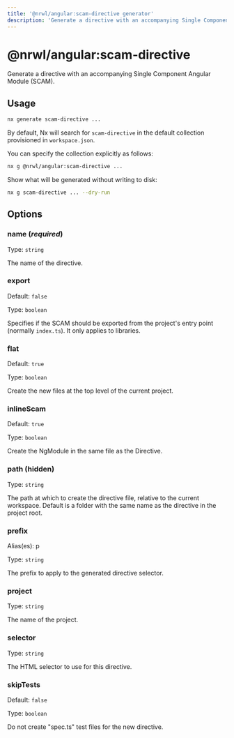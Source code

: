 ```yaml
---
title: '@nrwl/angular:scam-directive generator'
description: 'Generate a directive with an accompanying Single Component Angular Module (SCAM).'
---
```


# @nrwl/angular:scam-directive

Generate a directive with an accompanying Single Component Angular Module (SCAM).

## Usage

```bash
nx generate scam-directive ...
```

By default, Nx will search for `scam-directive` in the default collection provisioned in `workspace.json`.

You can specify the collection explicitly as follows:

```bash
nx g @nrwl/angular:scam-directive ...
```

Show what will be generated without writing to disk:

```bash
nx g scam-directive ... --dry-run
```

## Options

### name (_**required**_)

Type: `string`

The name of the directive.

### export

Default: `false`

Type: `boolean`

Specifies if the SCAM should be exported from the project's entry point (normally `index.ts`). It only applies to libraries.

### flat

Default: `true`

Type: `boolean`

Create the new files at the top level of the current project.

### inlineScam

Default: `true`

Type: `boolean`

Create the NgModule in the same file as the Directive.

### path (**hidden**)

Type: `string`

The path at which to create the directive file, relative to the current workspace. Default is a folder with the same name as the directive in the project root.

### prefix

Alias(es): p

Type: `string`

The prefix to apply to the generated directive selector.

### project

Type: `string`

The name of the project.

### selector

Type: `string`

The HTML selector to use for this directive.

### skipTests

Default: `false`

Type: `boolean`

Do not create "spec.ts" test files for the new directive.

